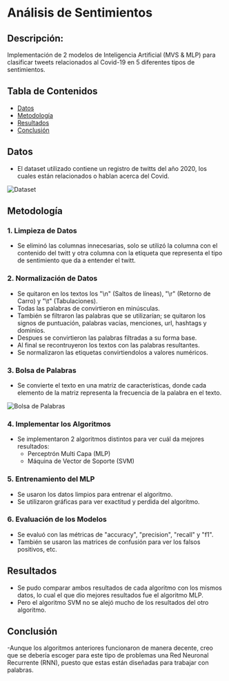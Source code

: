 # Análisis de Sentimientos

## Descripción:
Implementación de 2 modelos de Inteligencia Artificial (MVS &amp; MLP) para clasificar tweets relacionados al Covid-19 en 5 diferentes tipos de sentimientos.


## Tabla de Contenidos 
- [Datos](#datos)
- [Metodología](#metodología)
- [Resultados](#resultados)
- [Conclusión](#conclusión)

## Datos 
- El dataset utilizado contiene un registro de twitts del año 2020, los cuales están relacionados o hablan acerca del Covid.

![Dataset](Imágenes/Dataset.png)

## Metodología 

### 1. Limpieza de Datos 
- Se eliminó las columnas innecesarias, solo se utilizó la columna con el contenido del twitt y otra columna con la etiqueta que representa el tipo de sentimiento que da a entender el twitt.

### 2. Normalización de Datos 
- Se quitaron en los textos los "\n" (Saltos de líneas), "\r" (Retorno de Carro) y "\t" (Tabulaciones).
- Todas las palabras de convirtieron en minúsculas.
- También se filtraron las palabras que se utilizarían; se quitaron los signos de puntuación, palabras vacías, menciones, url, hashtags y dominios.
- Despues se convirtieron las palabras filtradas a su forma base.
- Al final se recontruyeron los textos con las palabras resultantes.
- Se normalizaron las etiquetas convirtiendolos a valores numéricos.

### 3. Bolsa de Palabras 
- Se convierte el texto en una matriz de características, donde cada elemento de la matriz representa la frecuencia de la palabra en el texto.
 
![Bolsa de Palabras](Imágenes/Bolsa_Palabras.png)

### 4. Implementar los Algoritmos
- Se implementaron 2 algoritmos distintos para ver cuál da mejores resultados:
  - Perceptrón Multi Capa (MLP)
  - Máquina de Vector de Soporte (SVM)

### 5. Entrenamiento del MLP 
- Se usaron los datos limpios para entrenar el algoritmo.
- Se utilizaron gráficas para ver exactitud y perdida del algoritmo.

### 6. Evaluación de los Modelos
- Se evaluó con las métricas de "accuracy", "precision", "recall" y "f1".
- También se usaron las matrices de confusión para ver los falsos positivos, etc.

## Resultados 
- Se pudo comparar ambos resultados de cada algoritmo con los mismos datos, lo cual el que dio mejores resultados fue el algoritmo MLP.
- Pero el algoritmo SVM no se alejó mucho de los resultados del otro algoritmo.

## Conclusión
-Aunque los algoritmos anteriores funcionaron de manera decente, creo que se debería escoger para este tipo de problemas una Red Neuronal Recurrente (RNN), puesto que estas están diseñadas para trabajar con palabras.
